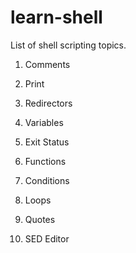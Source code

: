 # learn-shell
List of shell scripting  topics.

1. Comments
2. Print
3. Redirectors
4. Variables 
5. Exit Status

6. Functions
7. Conditions
8. Loops
9. Quotes
10. SED Editor